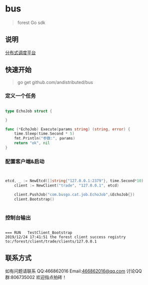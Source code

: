 # bus

> forest Go sdk

## 说明

[分布式调度平台](https://github.com/andistributed/forest)

## 快速开始

> go get github.com/andistributed/bus

### 定义一个任务

```go

type EchoJob struct {

}

func (*EchoJob) Execute(params string) (string, error) {
	time.Sleep(time.Second * 5)
	fmt.Println("参数:", params)
	return "ok", nil
}


```

### 配置客户端&启动

```go


etcd, _ := NewEtcd([]string{"127.0.0.1:2379"}, time.Second*10)
	client := NewClient("trade", "127.0.0.1", etcd)

	client.PushJob("com.busgo.cat.job.EchoJob",&EchoJob{})
	client.Bootstrap()
	


```

### 控制台输出

```shell

=== RUN   TestClient_Bootstrap
2019/12/24 17:41:51 the forest client success registry to:/forest/client/trade/clients/127.0.0.1

```

## 联系方式

如有问题请联系 QQ:466862016 Email:466862016@qq.com 讨论QQ群:806735002 欢迎指点拍砖！